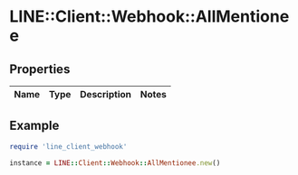 # LINE::Client::Webhook::AllMentionee

## Properties

| Name | Type | Description | Notes |
| ---- | ---- | ----------- | ----- |

## Example

```ruby
require 'line_client_webhook'

instance = LINE::Client::Webhook::AllMentionee.new()
```


